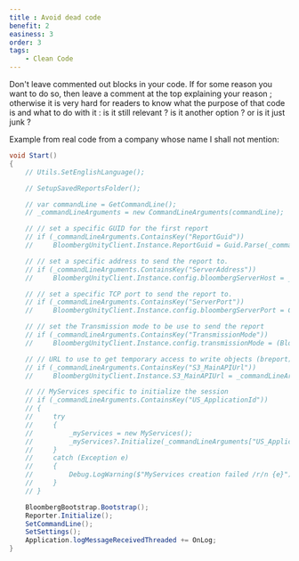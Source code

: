 ```yaml
---
title : Avoid dead code
benefit: 2
easiness: 3
order: 3
tags:
    - Clean Code
---
```


Don't leave commented out blocks in your code.
If for some reason you want to do so, then leave a comment at the top explaining your reason ; otherwise it is very hard for readers to know what the purpose of that code is and what to do with it : is it still relevant ? is it another option ? or is it just junk ?

Example from real code from a company whose name I shall not mention:

```c#
void Start()
{
    // Utils.SetEnglishLanguage();

    // SetupSavedReportsFolder();

    // var commandLine = GetCommandLine();
    // _commandLineArguments = new CommandLineArguments(commandLine);

    // // set a specific GUID for the first report
    // if (_commandLineArguments.ContainsKey("ReportGuid"))
    //     BloombergUnityClient.Instance.ReportGuid = Guid.Parse(_commandLineArguments["ReportGuid"]);

    // // set a specific address to send the report to.
    // if (_commandLineArguments.ContainsKey("ServerAddress"))
    //     BloombergUnityClient.Instance.config.bloombergServerHost = _commandLineArguments["ServerAddress"];

    // // set a specific TCP port to send the report to.
    // if (_commandLineArguments.ContainsKey("ServerPort"))
    //     BloombergUnityClient.Instance.config.bloombergServerPort = Convert.ToUInt16(_commandLineArguments["ServerPort"]);

    // // set the Transmission mode to be use to send the report
    // if (_commandLineArguments.ContainsKey("TransmissionMode"))
    //     BloombergUnityClient.Instance.config.transmissionMode = (BloombergTransmissionMode) Enum.Parse(typeof(BloombergTransmissionMode), _commandLineArguments["TransmissionMode"]);

    // // URL to use to get temporary access to write objects (breport)
    // if (_commandLineArguments.ContainsKey("S3_MainAPIUrl"))
    //     BloombergUnityClient.Instance.S3_MainAPIUrl = _commandLineArguments["S3_MainAPIUrl"];

    // // MyServices specific to initialize the session
    // if (_commandLineArguments.ContainsKey("US_ApplicationId"))
    // {
    //     try
    //     {
    //         _myServices = new MyServices();
    //         _myServices?.Initialize(_commandLineArguments["US_ApplicationId"], _commandLineArguments["US_Email"], _commandLineArguments["US_Password"]);
    //     }
    //     catch (Exception e)
    //     {
    //         Debug.LogWarning($"MyServices creation failed /r/n {e}");
    //     }
    // }

    BloombergBootstrap.Bootstrap();
    Reporter.Initialize();
    SetCommandLine();
    SetSettings();
    Application.logMessageReceivedThreaded += OnLog;
}
```